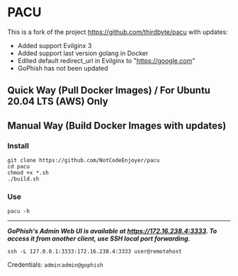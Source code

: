 # PACU

This is a fork of the project https://github.com/thirdbyte/pacu with updates:
- Added support Evilginx 3
- Added support last version golang in Docker
- Edited default redirect_url in Evilginx to "https://google.com"
- GoPhish has not been updated

## Quick Way (Pull Docker Images) / For Ubuntu 20.04 LTS (AWS) Only


## Manual Way (Build Docker Images  with updates) 

### Install
```
git clone https://github.com/NotCodeEnjoyer/pacu
cd pacu
chmod +x *.sh
./build.sh
```

### Use
```
pacu -h
```

---

***GoPhish's Admin Web UI is available at https://172.16.238.4:3333. To access it from another client, use SSH local port forwarding.***
```
ssh -L 127.0.0.1:3333:172.16.238.4:3333 user@remotehost
```

Credentials: `admin`:`admin@gophish`
